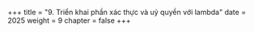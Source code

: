 +++
title = "9. Triển khai phần xác thực và uỷ quyền với lambda"
date = 2025
weight = 9
chapter = false
+++
